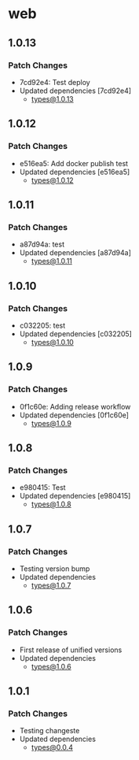 # web

## 1.0.13

### Patch Changes

- 7cd92e4: Test deploy
- Updated dependencies [7cd92e4]
  - types@1.0.13

## 1.0.12

### Patch Changes

- e516ea5: Add docker publish test
- Updated dependencies [e516ea5]
  - types@1.0.12

## 1.0.11

### Patch Changes

- a87d94a: test
- Updated dependencies [a87d94a]
  - types@1.0.11

## 1.0.10

### Patch Changes

- c032205: test
- Updated dependencies [c032205]
  - types@1.0.10

## 1.0.9

### Patch Changes

- 0f1c60e: Adding release workflow
- Updated dependencies [0f1c60e]
  - types@1.0.9

## 1.0.8

### Patch Changes

- e980415: Test
- Updated dependencies [e980415]
  - types@1.0.8

## 1.0.7

### Patch Changes

- Testing version bump
- Updated dependencies
  - types@1.0.7

## 1.0.6

### Patch Changes

- First release of unified versions
- Updated dependencies
  - types@1.0.6

## 1.0.1

### Patch Changes

- Testing changeste
- Updated dependencies
  - types@0.0.4

